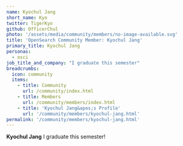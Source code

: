 ```yaml
---
name: Kyochul Jang
short_name: Kyo
twitter: TigerKyo
github: OfficerChul
photo: '/assets/media/community/members/no-image-available.svg'
title: 'OpenSearch Community Member: Kyochul Jang'
primary_title: Kyochul Jang
personas:
  - osci
job_title_and_company: "I graduate this semester"
breadcrumbs:
  icon: community
  items:
    - title: Community
      url: /community/index.html
    - title: Members
      url: /community/members/index.html
    - title: 'Kyochul Jang&apos;s Profile'
      url: '/community/members/kyochul-jang.html'
permalink: '/community/members/kyochul-jang.html'
---
```


**Kyochul Jang** I graduate this semester!

